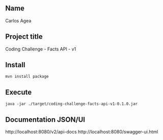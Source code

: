 ## Name
Carlos Agea
## Project title
Coding Challenge - Facts API - v1
## Install
```
mvn install package
```
## Execute
```
java -jar ./target/coding-challenge-facts-api-v1-0.1.0.jar
```
## Documentation JSON/UI
http://localhost:8080/v2/api-docs
http://localhost:8080/swagger-ui.html
